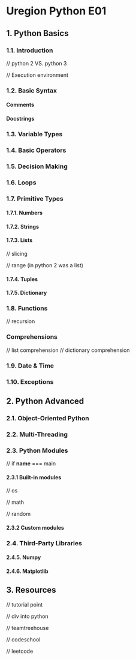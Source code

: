 # Uregion Python E01

## 1. Python Basics
### 1.1. Introduction

// python 2 VS. python 3

// Execution environment

### 1.2. Basic Syntax

#### Comments

#### Docstrings

### 1.3. Variable Types

### 1.4. Basic Operators

### 1.5. Decision Making

### 1.6. Loops

### 1.7. Primitive Types
#### 1.7.1. Numbers

#### 1.7.2. Strings

#### 1.7.3. Lists
// slicing

// range (in python 2 was a list)

#### 1.7.4. Tuples

#### 1.7.5. Dictionary

### 1.8. Functions
// recursion

### Comprehensions
// list comprehension
// dictionary comprehension

### 1.9. Date & Time

### 1.10. Exceptions

## 2. Python Advanced
### 2.1. Object-Oriented Python

### 2.2. Multi-Threading

### 2.3. Python Modules
// if __name__ === main

#### 2.3.1 Built-in modules
// os

// math

// random


#### 2.3.2 Custom modules

### 2.4. Third-Party Libraries
#### 2.4.5. Numpy
#### 2.4.6. Matplotlib

## 3. Resources
// tutorial point

// div into python

// teamtreehouse

// codeschool

// leetcode
